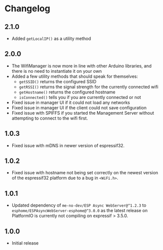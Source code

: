 # Changelog

## 2.1.0

- Added `getLocalIP()` as a utility method

## 2.0.0

- The WifiManager is now more in line with other Arduino libraries, and there is no need to instantiate it on your own
- Added a few utility methods that should speak for themselves:
  - `getSSID()` returns the configured SSID
  - `getRSSI()` returns the signal strength for the currently connected wifi
  - `getHostname()` returns the configured hostname
  - `isConnected()` tells you if you are currently connected or not
- Fixed issue in manager UI if it could not load any networks
- Fixed issue in manager UI if the client could not save configuration
- Fixed issue with SPIFFS if you started the Management Server without attempting to connect to the wifi first.

## 1.0.3

- Fixed issue with mDNS in newer version of espressif32.

## 1.0.2

- Fixed issue with hostname not being set correctly on the newest version of the espressif32 platform due to a bug in `<WiFi.h>`.

## 1.0.1

- Updated dependency of `me-no-dev/ESP Async WebServer@^1.2.3` to `esphome/ESPAsyncWebServer-esphome@^3.0.0` as the latest release on PlatformIO is currently not compiling on expressif > 3.5.0.

## 1.0.0

- Initial release
